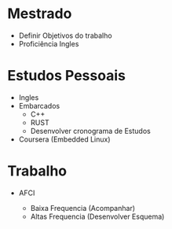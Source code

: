 # Mestrado

* Definir Objetivos do trabalho
* Proficiência Ingles

# Estudos Pessoais

* Ingles
* Embarcados
  * C++
  * RUST
  * Desenvolver cronograma de Estudos
* Coursera (Embedded Linux)

# Trabalho

* AFCI

  * Baixa Frequencia (Acompanhar)
  * Altas Frequencia (Desenvolver Esquema)
